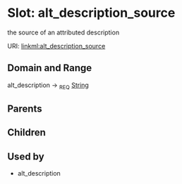 
# Slot: alt_description_source


the source of an attributed description

URI: [linkml:alt_description_source](https://w3id.org/linkml/alt_description_source)


## Domain and Range

alt_description ->  <sub>REQ</sub>
 [String](types/String.md)

## Parents


## Children


## Used by

 * alt_description
